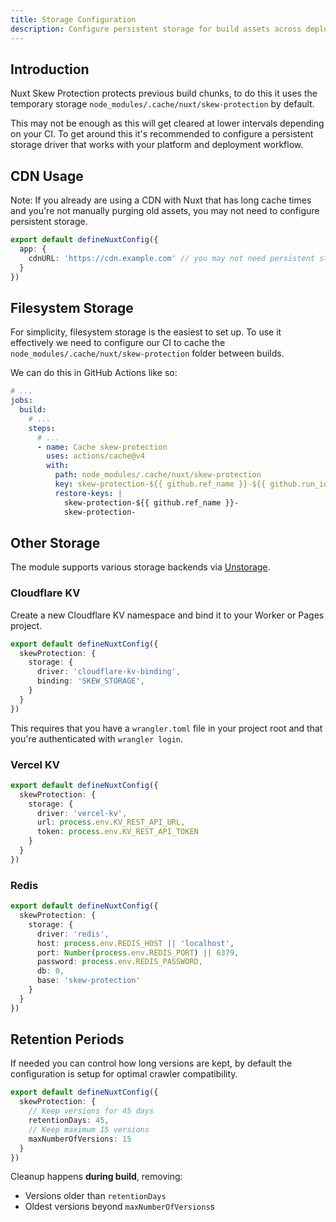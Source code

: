 ```yaml
---
title: Storage Configuration
description: Configure persistent storage for build assets across deployments.
---
```


## Introduction

Nuxt Skew Protection protects previous build chunks, to do this it uses the temporary storage `node_modules/.cache/nuxt/skew-protection` by default.

This may not be enough as this will get cleared at lower intervals depending on your CI. To get around
this it's recommended to configure a persistent storage driver that works with your platform and deployment workflow.

## CDN Usage

Note: If you already are using a CDN with Nuxt that has long cache times and you're not manually purging old assets, you may not need to configure persistent storage.

```ts
export default defineNuxtConfig({
  app: {
    cdnURL: 'https://cdn.example.com' // you may not need persistent storage
  }
})
```

## Filesystem Storage

For simplicity, filesystem storage is the easiest to set up. To use it effectively we need to configure our CI
to cache the `node_modules/.cache/nuxt/skew-protection` folder between builds.

We can do this in GitHub Actions like so:

```yaml
# ...
jobs:
  build:
    # ...
    steps:
      # ...
      - name: Cache skew-protection
        uses: actions/cache@v4
        with:
          path: node_modules/.cache/nuxt/skew-protection
          key: skew-protection-${{ github.ref_name }}-${{ github.run_id }}
          restore-keys: |
            skew-protection-${{ github.ref_name }}-
            skew-protection-
```

## Other Storage

The module supports various storage backends via [Unstorage](https://unstorage.dev/).

### Cloudflare KV

Create a new Cloudflare KV namespace and bind it to your Worker or Pages project.

```ts
export default defineNuxtConfig({
  skewProtection: {
    storage: {
      driver: 'cloudflare-kv-binding',
      binding: 'SKEW_STORAGE',
    }
  }
})
```

This requires that you have a `wrangler.toml` file in your project root and that you're authenticated with `wrangler login`.

### Vercel KV

```ts [nuxt.config.ts]
export default defineNuxtConfig({
  skewProtection: {
    storage: {
      driver: 'vercel-kv',
      url: process.env.KV_REST_API_URL,
      token: process.env.KV_REST_API_TOKEN
    }
  }
})
```

### Redis

```ts [nuxt.config.ts]
export default defineNuxtConfig({
  skewProtection: {
    storage: {
      driver: 'redis',
      host: process.env.REDIS_HOST || 'localhost',
      port: Number(process.env.REDIS_PORT) || 6379,
      password: process.env.REDIS_PASSWORD,
      db: 0,
      base: 'skew-protection'
    }
  }
})
```

## Retention Periods

If needed you can control how long versions are kept, by default the configuration is setup for optimal crawler compatibility.

```ts [nuxt.config.ts]
export default defineNuxtConfig({
  skewProtection: {
    // Keep versions for 45 days
    retentionDays: 45,
    // Keep maximum 15 versions
    maxNumberOfVersions: 15
  }
})
```

Cleanup happens **during build**, removing:

- Versions older than `retentionDays`
- Oldest versions beyond `maxNumberOfVersions`s
